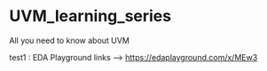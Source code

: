 # UVM_learning_series
All you need to know about UVM 

test1 : EDA Playground links -->  https://edaplayground.com/x/MEw3
